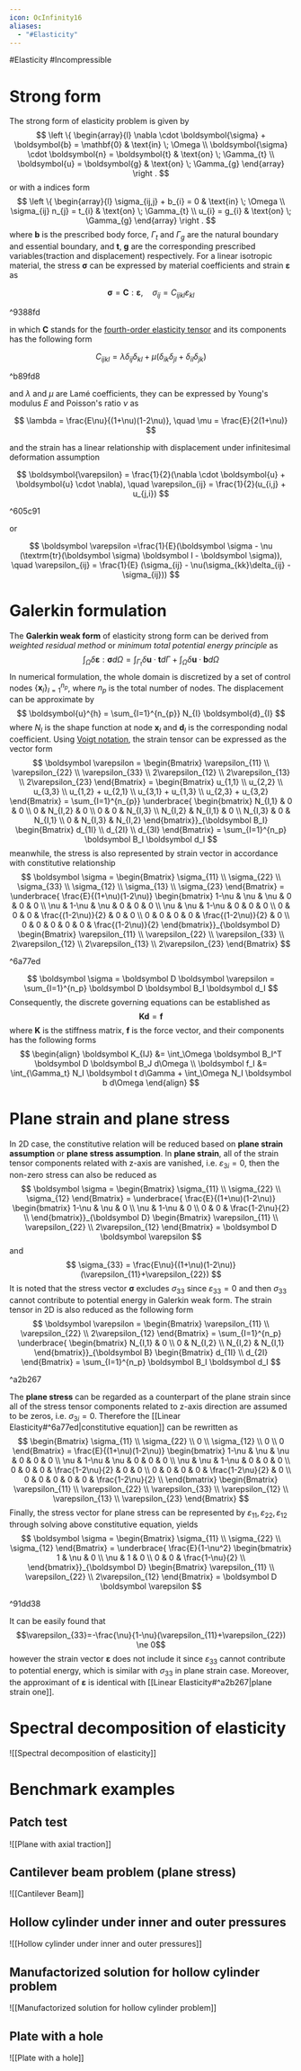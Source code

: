 ```yaml
---
icon: OcInfinity16
aliases:
  - "#Elasticity"
---
```


#Elasticity #Incompressible 
# Strong form
The strong form of elasticity problem is given by
$$
\left \{
\begin{array}{l}
\nabla \cdot \boldsymbol{\sigma} + \boldsymbol{b} = \mathbf{0} & \text{in} \; \Omega \\
\boldsymbol{\sigma} \cdot \boldsymbol{n} = \boldsymbol{t} & \text{on} \; \Gamma_{t} \\
\boldsymbol{u} = \boldsymbol{g} & \text{on} \; \Gamma_{g}
\end{array} \right .
$$
or with a indices form
$$
\left \{
\begin{array}{l}
\sigma_{ij,j} + b_{i} = 0 & \text{in} \; \Omega \\
\sigma_{ij} n_{j} = t_{i} & \text{on} \; \Gamma_{t} \\
u_{i} = g_{i} & \text{on} \; \Gamma_{g}
\end{array} \right .
$$
where $\boldsymbol b$ is the prescribed body force, $\Gamma_t$ and $\Gamma_g$ are the natural boundary and essential boundary, and $\boldsymbol t$, $\boldsymbol g$ are the corresponding prescribed variables(traction and displacement) respectively. For a linear isotropic material, the stress $\boldsymbol \sigma$ can be expressed by material coefficients and strain $\boldsymbol \varepsilon$ as

$$
\boldsymbol{\sigma} = \boldsymbol{C} : \boldsymbol{\varepsilon}, \quad \sigma_{ij} = C_{ijkl} \varepsilon_{kl}
$$

^9388fd

in which $\boldsymbol C$ stands for the [fourth-order elasticity tensor](https://en.wikipedia.org/wiki/Hooke%27s_law#Linear_elasticity_theory_for_continuous_media) and its components has the following form

$$
C_{ijkl} = \lambda \delta_{ij}\delta_{kl} + \mu (\delta_{ik}\delta_{jl} + \delta_{il}\delta_{jk})
$$

^b89fd8

and $\lambda$ and $\mu$ are Lamé coefficients, they can be expressed by Young's modulus $E$ and Poisson's ratio $\nu$ as

$$
\lambda = \frac{E\nu}{(1+\nu)(1-2\nu)}, \quad \mu = \frac{E}{2(1+\nu)}
$$

and the strain has a linear relationship with displacement under infinitesimal deformation assumption

$$
\boldsymbol{\varepsilon} = \frac{1}{2}(\nabla \cdot \boldsymbol{u} + \boldsymbol{u} \cdot \nabla), \quad
\varepsilon_{ij} = \frac{1}{2}(u_{i,j} + u_{j,i})
$$

^605c91

or

$$
\boldsymbol \varepsilon =\frac{1}{E}(\boldsymbol \sigma - \nu (\textrm{tr}(\boldsymbol \sigma) \boldsymbol I - \boldsymbol \sigma)), \quad \varepsilon_{ij} = \frac{1}{E} (\sigma_{ij} - \nu(\sigma_{kk}\delta_{ij} - \sigma_{ij}))
$$

# Galerkin formulation
The **Galerkin weak form** of elasticity strong form can be derived from *weighted residual method* or *minimum total potential energy principle* as
$$
\int_{\Omega} \delta \boldsymbol \varepsilon : \boldsymbol \sigma d\Omega = \int_{\Gamma_t} \delta \boldsymbol u \cdot \boldsymbol t d\Gamma + \int_\Omega \delta \boldsymbol u \cdot \boldsymbol b d\Omega
$$
In numerical formulation, the whole domain is discretized by a set of control nodes $\{\boldsymbol x_I\}_{I=1}^{n_p}$, where $n_p$ is the total number of nodes. The displacement can be approximate by
$$
\boldsymbol{u}^{h} = \sum_{I=1}^{n_{p}} N_{I} \boldsymbol{d}_{I}
$$
where $N_I$ is the shape function at node $\boldsymbol x_I$ and $\boldsymbol d_I$ is the corresponding nodal coefficient. Using [Voigt notation](https://en.wikipedia.org/wiki/Voigt_notation), the strain tensor can be expressed as the vector form
$$
\boldsymbol \varepsilon =
\begin{Bmatrix}
\varepsilon_{11} \\ \varepsilon_{22} \\ \varepsilon_{33} \\ 2\varepsilon_{12} \\ 2\varepsilon_{13} \\ 2\varepsilon_{23}
\end{Bmatrix} =
\begin{Bmatrix}
u_{1,1} \\ u_{2,2} \\ u_{3,3} \\ u_{1,2} + u_{2,1} \\ u_{3,1} + u_{1,3} \\ u_{2,3} + u_{3,2}
\end{Bmatrix} = \sum_{I=1}^{n_{p}}
\underbrace{
\begin{bmatrix}
N_{I,1} & 0 & 0 \\ 0 & N_{I,2} & 0 \\ 0 & 0 & N_{I,3} \\
N_{I,2} & N_{I,1} & 0 \\ N_{I,3} & 0 & N_{I,1} \\ 0 & N_{I,3} & N_{I,2} 
\end{bmatrix}}_{\boldsymbol B_I}
\begin{Bmatrix}
d_{1I} \\ d_{2I} \\ d_{3I}
\end{Bmatrix} = \sum_{I=1}^{n_p} \boldsymbol B_I \boldsymbol d_I
$$
meanwhile, the stress is also represented by strain vector in accordance with constitutive relationship  
$$
\boldsymbol \sigma =
\begin{Bmatrix}
\sigma_{11} \\ \sigma_{22} \\ \sigma_{33} \\ \sigma_{12} \\ \sigma_{13} \\ \sigma_{23}
\end{Bmatrix} = \underbrace{
\frac{E}{(1+\nu)(1-2\nu)}
\begin{bmatrix}
1-\nu &   \nu &   \nu & 0 & 0 & 0 \\
  \nu & 1-\nu &   \nu & 0 & 0 & 0 \\
  \nu &   \nu & 1-\nu & 0 & 0 & 0 \\
    0 &     0 &     0 & \frac{(1-2\nu)}{2} & 0 & 0 \\
    0 &     0 &     0 & 0 & \frac{(1-2\nu)}{2} & 0 \\
    0 &     0 &     0 & 0 & 0 & \frac{(1-2\nu)}{2}
\end{bmatrix}}_{\boldsymbol D}
\begin{Bmatrix}
\varepsilon_{11} \\ \varepsilon_{22} \\ \varepsilon_{33} \\ 2\varepsilon_{12} \\ 2\varepsilon_{13} \\ 2\varepsilon_{23}
\end{Bmatrix}
$$

^6a77ed

$$
\boldsymbol \sigma = \boldsymbol D \boldsymbol \varepsilon = \sum_{I=1}^{n_p} \boldsymbol D \boldsymbol B_I \boldsymbol d_I
$$
Consequently, the discrete governing equations can be established as
$$
\boldsymbol K \boldsymbol d = \boldsymbol f
$$
where $\boldsymbol K$ is the stiffness matrix, $\boldsymbol f$ is the force vector, and their components has the following forms
$$
\begin{align}
\boldsymbol K_{IJ} &= \int_\Omega \boldsymbol B_I^T \boldsymbol D \boldsymbol B_J d\Omega \\
\boldsymbol f_I &= \int_{\Gamma_t} N_I \boldsymbol t d\Gamma + \int_\Omega N_I \boldsymbol b d\Omega
\end{align}
$$
# Plane strain and plane stress
In 2D case, the constitutive relation will be reduced based on **plane strain assumption** or **plane stress assumption**. In **plane strain**, all of the strain tensor components related with z-axis are vanished, i.e. $\varepsilon_{3i}=0$, then the non-zero stress can also be reduced as
$$
\boldsymbol \sigma =
\begin{Bmatrix}
\sigma_{11} \\ \sigma_{22} \\ \sigma_{12}
\end{Bmatrix} = 
\underbrace{
\frac{E}{(1+\nu)(1-2\nu)}
\begin{bmatrix}
1-\nu &   \nu & 0 \\
  \nu & 1-\nu & 0 \\
    0 &     0 & \frac{1-2\nu}{2} \\
\end{bmatrix}}_{\boldsymbol D}
\begin{Bmatrix}
\varepsilon_{11} \\ \varepsilon_{22} \\ 2\varepsilon_{12}
\end{Bmatrix} = \boldsymbol D \boldsymbol \varepsilon
$$
and
$$
\sigma_{33} = \frac{E\nu}{(1+\nu)(1-2\nu)}(\varepsilon_{11}+\varepsilon_{22})
$$
It is noted that the stress vector $\boldsymbol \sigma$ excludes $\sigma_{33}$ since $\varepsilon_{33}=0$ and then $\sigma_{33}$ cannot contribute to potential energy in Galerkin weak form.
The strain tensor in 2D is also reduced as the following form
$$
\boldsymbol \varepsilon =
\begin{Bmatrix}
\varepsilon_{11} \\ \varepsilon_{22} \\ 2\varepsilon_{12}
\end{Bmatrix} = \sum_{I=1}^{n_p}
\underbrace{
\begin{bmatrix}
N_{I,1} & 0 \\ 0 & N_{I,2} \\ N_{I,2} & N_{I,1}
\end{bmatrix}}_{\boldsymbol B}
\begin{Bmatrix}
d_{1I} \\ d_{2I}
\end{Bmatrix} = \sum_{I=1}^{n_p}
\boldsymbol B_I \boldsymbol d_I
$$

^a2b267

The **plane stress** can be regarded as a counterpart of the plane strain since all of the stress tensor components related to z-axis direction are assumed to be zeros, i.e. $\sigma_{3i}=0$. Therefore the [[Linear Elasticity#^6a77ed|constitutive equation]] can be rewritten as
$$
\begin{Bmatrix}
\sigma_{11} \\ \sigma_{22} \\ 0 \\ \sigma_{12} \\ 0 \\ 0
\end{Bmatrix} =
\frac{E}{(1+\nu)(1-2\nu)}
\begin{bmatrix}
1-\nu &   \nu & \nu & 0 & 0 & 0 \\
  \nu & 1-\nu & \nu & 0 & 0 & 0 \\
  \nu & \nu & 1-\nu & 0 & 0 & 0 \\
    0 &     0 &   0 & \frac{1-2\nu}{2} & 0 & 0 \\
    0 &     0 &   0 & 0 & \frac{1-2\nu}{2} & 0 \\
    0 &     0 &   0 & 0 & 0 & \frac{1-2\nu}{2} \\
\end{bmatrix}
\begin{Bmatrix}
\varepsilon_{11} \\ \varepsilon_{22} \\ \varepsilon_{33} \\ \varepsilon_{12} \\ \varepsilon_{13} \\ \varepsilon_{23}
\end{Bmatrix}
$$
Finally, the stress vector for plane stress can be represented by $\varepsilon_{11},\varepsilon_{22},\varepsilon_{12}$ through solving above constitutive equation, yields
$$
\boldsymbol \sigma =
\begin{Bmatrix}
\sigma_{11} \\ \sigma_{22} \\ \sigma_{12}
\end{Bmatrix} = 
\underbrace{
\frac{E}{1-\nu^2}
\begin{bmatrix}
  1 & \nu & 0 \\
\nu &   1 & 0 \\
    0 &     0 & \frac{1-\nu}{2} \\
\end{bmatrix}}_{\boldsymbol D}
\begin{Bmatrix}
\varepsilon_{11} \\ \varepsilon_{22} \\ 2\varepsilon_{12}
\end{Bmatrix} = \boldsymbol D \boldsymbol \varepsilon
$$

^91dd38

It can be easily found that
$$\varepsilon_{33}=-\frac{\nu}{1-\nu}(\varepsilon_{11}+\varepsilon_{22}) \ne 0$$
however the strain vector $\boldsymbol \varepsilon$ does not include it since $\varepsilon_{33}$ cannot contribute to potential energy, which is similar with $\sigma_{33}$ in plane strain case. Moreover, the approximant of $\boldsymbol \varepsilon$ is identical with [[Linear Elasticity#^a2b267|plane strain one]].
# Spectral decomposition of elasticity
![[Spectral decomposition of elasticity]]
# Benchmark examples

## Patch test
![[Plane with axial traction]]
## Cantilever beam problem (plane stress)
![[Cantilever Beam]]
## Hollow cylinder under  inner and outer pressures
![[Hollow cylinder under  inner and outer pressures]]

## Manufactorized solution for hollow cylinder problem
![[Manufactorized solution for hollow cylinder problem]]
## Plate with a hole
![[Plate with a hole]]
